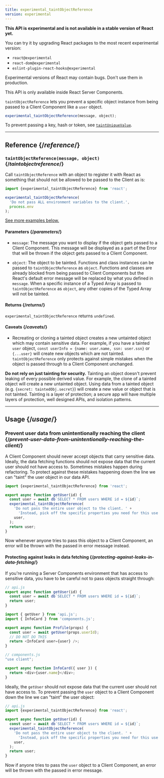 ```yaml
---
title: experimental_taintObjectReference
version: experimental
---
```


<Experimental>

**This API is experimental and is not available in a stable version of React yet.**

You can try it by upgrading React packages to the most recent experimental version:

- `react@experimental`
- `react-dom@experimental`
- `eslint-plugin-react-hooks@experimental`

Experimental versions of React may contain bugs. Don't use them in production.

This API is only available inside React Server Components.

</Experimental>


<Intro>

`taintObjectReference` lets you prevent a specific object instance from being passed to a Client Component like a `user` object.

```js
experimental_taintObjectReference(message, object);
```

To prevent passing a key, hash or token, see [`taintUniqueValue`](/reference/react/experimental_taintUniqueValue).

</Intro>

<InlineToc />

---

## Reference {/*reference*/}

### `taintObjectReference(message, object)` {/*taintobjectreference*/}

Call `taintObjectReference` with an object to register it with React as something that should not be allowed to be passed to the Client as is:

```js
import {experimental_taintObjectReference} from 'react';

experimental_taintObjectReference(
  'Do not pass ALL environment variables to the client.',
  process.env
);
```

[See more examples below.](#usage)

#### Parameters {/*parameters*/}

* `message`: The message you want to display if the object gets passed to a Client Component. This message will be displayed as a part of the Error that will be thrown if the object gets passed to a Client Component.

* `object`: The object to be tainted. Functions and class instances can be passed to `taintObjectReference` as `object`. Functions and classes are already blocked from being passed to Client Components but the React's default error message will be replaced by what you defined in `message`. When a specific instance of a Typed Array is passed to `taintObjectReference` as `object`, any other copies of the Typed Array will not be tainted.

#### Returns {/*returns*/}

`experimental_taintObjectReference` returns `undefined`.

#### Caveats {/*caveats*/}

- Recreating or cloning a tainted object creates a new untainted object which may contain sensitive data. For example, if you have a tainted `user` object, `const userInfo = {name: user.name, ssn: user.ssn}` or `{...user}` will create new objects which are not tainted. `taintObjectReference` only protects against simple mistakes when the object is passed through to a Client Component unchanged.

<Pitfall>

**Do not rely on just tainting for security.** Tainting an object doesn't prevent leaking of every possible derived value. For example, the clone of a tainted object will create a new untainted object. Using data from a tainted object (e.g. `{secret: taintedObj.secret}`) will create a new value or object that is not tainted. Tainting is a layer of protection; a secure app will have multiple layers of protection, well designed APIs, and isolation patterns.

</Pitfall>

---

## Usage {/*usage*/}

### Prevent user data from unintentionally reaching the client {/*prevent-user-data-from-unintentionally-reaching-the-client*/}

A Client Component should never accept objects that carry sensitive data. Ideally, the data fetching functions should not expose data that the current user should not have access to. Sometimes mistakes happen during refactoring. To protect against these mistakes happening down the line we can "taint" the user object in our data API.

```js
import {experimental_taintObjectReference} from 'react';

export async function getUser(id) {
  const user = await db`SELECT * FROM users WHERE id = ${id}`;
  experimental_taintObjectReference(
    'Do not pass the entire user object to the client. ' +
      'Instead, pick off the specific properties you need for this use case.',
    user,
  );
  return user;
}
```

Now whenever anyone tries to pass this object to a Client Component, an error will be thrown with the passed in error message instead.

<DeepDive>

#### Protecting against leaks in data fetching {/*protecting-against-leaks-in-data-fetching*/}

If you're running a Server Components environment that has access to sensitive data, you have to be careful not to pass objects straight through:

```js
// api.js
export async function getUser(id) {
  const user = await db`SELECT * FROM users WHERE id = ${id}`;
  return user;
}
```

```js
import { getUser } from 'api.js';
import { InfoCard } from 'components.js';

export async function Profile(props) {
  const user = await getUser(props.userId);
  // DO NOT DO THIS
  return <InfoCard user={user} />;
}
```

```js
// components.js
"use client";

export async function InfoCard({ user }) {
  return <div>{user.name}</div>;
}
```

Ideally, the `getUser` should not expose data that the current user should not have access to. To prevent passing the `user` object to a Client Component down the line we can "taint" the user object:


```js
// api.js
import {experimental_taintObjectReference} from 'react';

export async function getUser(id) {
  const user = await db`SELECT * FROM users WHERE id = ${id}`;
  experimental_taintObjectReference(
    'Do not pass the entire user object to the client. ' +
      'Instead, pick off the specific properties you need for this use case.',
    user,
  );
  return user;
}
```

Now if anyone tries to pass the `user` object to a Client Component, an error will be thrown with the passed in error message.

</DeepDive>
